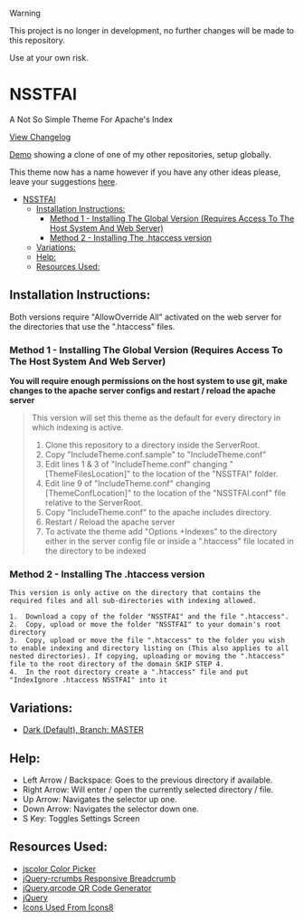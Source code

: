 > [!WARNING]
> This project is no longer in development, no further changes will be made to this repository.
> 
> Use at your own risk.



# NSSTFAI

A Not So Simple Theme For Apache's Index

[View Changelog](CHANGELOG.md)

[Demo](http://rs01.kajida.uk/GitHub/Experimental-Code) showing a clone of one of my other repositories, setup globally.

This theme now has a name however if you have any other ideas please, leave your suggestions [here](https://github.com/Darnel-K/Apache-Index-Theme/issues/1).

- [NSSTFAI](#nsstfai)
    - [Installation Instructions:](#installation-instructions)
        - [Method 1 - Installing The Global Version (Requires Access To The Host System And Web Server)](#method-1---installing-the-global-version-requires-access-to-the-host-system-and-web-server)
        - [Method 2 - Installing The .htaccess version](#method-2---installing-the-htaccess-version)
    - [Variations:](#variations)
    - [Help:](#help)
    - [Resources Used:](#resources-used)

## Installation Instructions:

Both versions require "AllowOverride All" activated on the web server for the directories that use the ".htaccess" files.<br>

### Method 1 - Installing The Global Version (Requires Access To The Host System And Web Server)

**You will require enough permissions on the host system to use git, make changes to the apache server configs and restart / reload the apache server**

> This version will set this theme as the default for every directory in which indexing is active.
>
> 1.  Clone this repository to a directory inside the ServerRoot.
> 2.  Copy "IncludeTheme.conf.sample" to "IncludeTheme.conf"
> 3.  Edit lines 1 & 3 of "IncludeTheme.conf" changing "[ThemeFilesLocation]" to the location of the "NSSTFAI" folder.
> 4.  Edit line 9 of "IncludeTheme.conf" changing [ThemeConfLocation]" to the location of the "NSSTFAI.conf" file relative to the ServerRoot.
> 5.  Copy "IncludeTheme.conf" to the apache includes directory.
> 6.  Restart / Reload the apache server
> 7.  To activate the theme add "Options +Indexes" to the directory either in the server config file or inside a ".htaccess" file located in the directory to be indexed

### Method 2 - Installing The .htaccess version

    This version is only active on the directory that contains the required files and all sub-directories with indexing allowed.

    1.  Download a copy of the folder "NSSTFAI" and the file ".htaccess".
    2.  Copy, upload or move the folder "NSSTFAI" to your domain's root directory
    3.  Copy, upload or move the file ".htaccess" to the folder you wish to enable indexing and directory listing on (This also applies to all nested directories). If copying, uploading or moving the ".htaccess" file to the root directory of the domain SKIP STEP 4.
    4.  In the root directory create a ".htaccess" file and put "IndexIgnore .htaccess NSSTFAI" into it

## Variations:

-   [Dark (Default), Branch: MASTER](//github.com/Darnel-K/NSSTFAI/tree/master)

## Help:

-   Left Arrow / Backspace: Goes to the previous directory if available.
-   Right Arrow: Will enter / open the currently selected directory / file.
-   Up Arrow: Navigates the selector up one.
-   Down Arrow: Navigates the selector down one.
-   S Key: Toggles Settings Screen

## Resources Used:

-   [jscolor Color Picker](http://jscolor.com/)
-   [jQuery-rcrumbs Responsive Breadcrumb](https://github.com/cm0s/jquery-rcrumbs)
-   [jQuery.qrcode QR Code Generator](https://larsjung.de/jquery-qrcode/)
-   [jQuery](https://jquery.com/)
-   [Icons Used From Icons8](https://icons8.com/)
